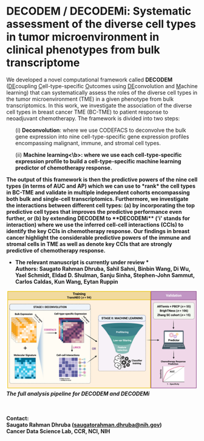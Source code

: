 # DECODEM / DECODEMi: Systematic assessment of the diverse cell types in tumor microenvironment in clinical phenotypes from bulk transcriptome  

We developed a novel computational framework called **DECODEM** (<ins>DE</ins>coupling <ins>C</ins>ell-type-specific <ins>O</ins>utcomes using <ins>DE</ins>convolution and <ins>M</ins>achine learning) that can systematically assess the roles of the diverse cell types in the tumor microenvironment (TME) in a given phenotype from bulk transcriptomics. In this work, we investigate the association of the diverse cell types in breast cancer TME (BC-TME) to patient response to neoadjuvant chemotherapy. The framework is divided into two steps:  
<ul> (i) <b>Deconvolution</b>: where we use CODEFACS to deconvolve the bulk gene expression into nine cell-type-specific gene expression profiles encompassing malignant, immune, and stromal cell types. </ul>  
<ul> (ii) <b>Machine learning<\b>: where we use each cell-type-specific expression profile to build a cell-type-specific machine learning predictor of chemotherapy response. </ul>  
The output of this framework is then the predictive powers of the  nine cell types (in terms of AUC and AP) which we can use to *rank* the cell types in BC-TME and validate in multiple independent cohorts encompassing both bulk and single-cell transcriptomics. Furthermore, we investigate the interactions between different cell types: (a) by incorporating the top predictive cell types that improves the predictive performance even further, or (b) by extending DECODEM to **DECODEMi** ('i' stands for interaction) where we use the inferred cell-cell interactions (CCIs) to identify the key CCIs in chemotherapy response. Our findings in breast cancer highlight the considerable predictive powers of the immune and stromal cells in TME as well as denote key CCIs that are strongly predictive of chemotherapy response.  

* The relevant manuscript is currently under review *  
Authors: Saugato Rahman Dhruba, Sahil Sahni, Binbin Wang, Di Wu, Yael Schmidt, Eldad D. Shulman, Sanju Sinha, Stephen-John Sammut, Carlos Caldas, Kun Wang, Eytan Ruppin  


![DECODEM](./figures/Fig1_DECODEM_v2.png)  
*The full analysis pipeline for DECODEM and DECODEMi*
  
<br></br>
**Contact**:  
Saugato Rahman Dhruba (saugatorahman.dhruba@nih.gov)  
Cancer Data Science Lab, CCR, NCI, NIH  
